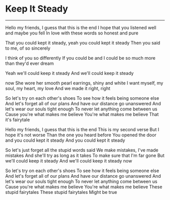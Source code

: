 # Keep It Steady

---

Hello my friends, I guess that this is the end 
I hope that you listened well 
and maybe you fell 
In love with these words 
so honest and pure 

That you could kept it steady, 
yeah you could kept it steady 
Then you said to me, of so sincerely 

I think of you so differently 
If you could be and I could be 
so much more than they'd ever dream 

Yeah we'll could keep it steady 
And we'll could keep it steady 

now She wore her smooth pearl earrings, shiny and white 
I want myself, my soul, my heart, my love And we made it right, right 

So let's try on each other's shoes 
To see how it feels being someone else 
And let's forget all of our plans 
And have our distance go unanswered 
And let's wear our souls tight enough 
To never let anything come between us 
Cause you're what makes me believe 
You're what makes me believe That it's fairytale 

Hello my friends, I guess that this is the end 
This is my second verse But I hope it's not worse 
Than the one you heard before You opened the door 
and you could kept it steady And you could kept it steady 

So let's just forget all the stupid words said 
We make mistakes, I've made mistakes 
And she'll try as long as it takes 
To make sure that I'm far gone 
But we'll could keep it steady 
And we'll could keep it steady now 

So let's try on each other's shoes 
To see how it feels being someone else 
And let's forget all of our plans 
And have our distance go unanswered 
And let's wear our souls tight enough 
To never let anything come between us 
Cause you're what makes me believe 
You're what makes me believe 
These stupid fairytales 
These stupid fairytales 
Might be true 


